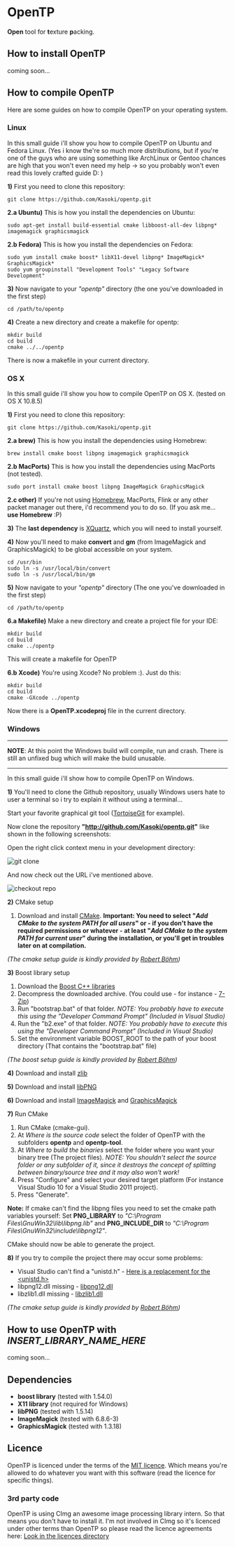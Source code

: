 OpenTP
=======

**Open** tool for **t**exture **p**acking.

## How to install OpenTP

coming soon...

## How to compile OpenTP

Here are some guides on how to compile OpenTP on your operating system.

### Linux

In this small guide i'll show you how to compile OpenTP on Ubuntu and Fedora Linux. (Yes i know the're so much more distributions, but if you're one of the guys who are using something like ArchLinux or Gentoo chances are high that you won't even need my help -> so you probably won't even read this lovely crafted guide D: )

**1)** First you need to clone this repository:

	git clone https://github.com/Kasoki/opentp.git

**2.a Ubuntu)** This is how you install the dependencies on Ubuntu:

	sudo apt-get install build-essential cmake libboost-all-dev libpng* imagemagick graphicsmagick

**2.b Fedora)** This is how you install the dependencies on Fedora:

	sudo yum install cmake boost* libX11-devel libpng* ImageMagick* GraphicsMagick*
	sudo yum groupinstall "Development Tools" "Legacy Software Development"
	
**3)** Now navigate to your *"opentp"* directory (the one you've downloaded in the first step)

	cd /path/to/opentp
	
**4)** Create a new directory and create a makefile for opentp:

	mkdir build
	cd build
	cmake ../../opentp
	
There is now a makefile in your current directory.
	


### OS X

In this small guide i'll show you how to compile OpenTP on OS X. (tested on OS X 10.8.5)

**1)** First you need to clone this repository:

	git clone https://github.com/Kasoki/opentp.git

**2.a brew)** This is how you install the dependencies using Homebrew:

	brew install cmake boost libpng imagemagick graphicsmagick

**2.b MacPorts)** This is how you install the dependencies using MacPorts (not tested).

	sudo port install cmake boost libpng ImageMagick GraphicsMagick

**2.c other)** If you're not using [Homebrew](http://brew.sh/), MacPorts, Flink or any other packet manager out there, i'd recommend you to do so. (If you ask me… **use Homebrew** :P)

**3)** The **last dependency** is [XQuartz](http://xquartz.macosforge.org), which you will need to install yourself.

**4)** Now you'll need to make **convert** and **gm** (from ImageMagick and GraphicsMagick) to be global accessible on your system.

	cd /usr/bin
	sudo ln -s /usr/local/bin/convert
	sudo ln -s /usr/local/bin/gm
	
**5)** Now navigate to your *"opentp"* directory (The one you've downloaded in the first step)

	cd /path/to/opentp

**6.a Makefile)** Make a new directory and create a project file for your IDE:

	mkdir build
	cd build
	cmake ../opentp
	
This will create a makefile for OpenTP

**6.b Xcode)** You're using Xcode? No problem :). Just do this:

	mkdir build
	cd build
	cmake -GXcode ../opentp
	
Now there is a **OpenTP.xcodeproj** file in the current directory.

### Windows

----------

**NOTE**: At this point the Windows build will compile, run and crash. There is still an unfixed bug which will make the build unusable.

----------

In this small guide i'll show how to compile OpenTP on Windows.

**1)** You'll need to clone the Github repository, usually Windows users hate to user a terminal so i try to explain it without using a terminal…

Start your favorite graphical git tool ([TortoiseGit](https://code.google.com/p/tortoisegit/) for example).

Now clone the repository **"http://github.com/Kasoki/opentp.git"** like shown in the following screenshots:

Open the right click context menu in your development directory:

![git clone](http://abload.de/img/wincomp_1myry9.png)

And now check out the URL i've mentioned above.

![checkout repo](http://abload.de/img/wincomp_283qvq.png)

**2)** CMake setup

1. Download and install [CMake](http://www.cmake.org/). **Important: You need to select "_Add CMake to the system PATH for all users_" or - if you don't have the required permissions or whatever - at least "_Add CMake to the system PATH for current user_" during the installation, or you'll get in troubles later on at compilation.**

*(The cmake setup guide is kindly provided by [Robert Böhm](http://robertboehm.net))*

**3)** Boost library setup

1. Download the [Boost C++ libraries](http://boost.org)
1. Decompress the downloaded archive. (You could use - for instance - [7-Zip](http://7-zip.org))
1. Run "bootstrap.bat" of that folder. *NOTE: You probably have to execute this using the "Developer Command Prompt" (Included in Visual Studio)*
1. Run the "b2.exe" of that folder. *NOTE: You probably have to execute this using the "Developer Command Prompt" (Included in Visual Studio)*
1. Set the environment variable BOOST_ROOT to the path of your boost directory (That contains the "bootstrap.bat" file)

*(The boost setup guide is kindly provided by [Robert Böhm](http://robertboehm.net))*

**4)** Download and install [zlib](http://gnuwin32.sourceforge.net/packages/zlib.htm)

**5)** Download and install [libPNG](http://gnuwin32.sourceforge.net/packages/libpng.htm)

**6)** Download and install [ImageMagick](http://www.imagemagick.org/) and [GraphicsMagick](http://www.graphicsmagick.org/)

**7)** Run CMake

1. Run CMake (cmake-gui).
1. At _Where is the source code_ select the folder of OpenTP with the subfolders **opentp** and **opentp-tool**.
1. At _Where to build the binaries_ select the folder where you want your binary tree (The project files). _NOTE: You shouldn't select the source folder or any subfolder of it, since it destroys the concept of splitting between binary/source tree and it may also won't work!_
1. Press "Configure" and select your desired target platform (For instance Visual Studio 10 for a Visual Studio 2011 project).
1. Press "Generate".

**Note:** If cmake can't find the libpng files you need to set the cmake path variables yourself: Set **PNG_LIBRARY** to *"C:\Program Files\GnuWin32\lib\libpng.lib"* and **PNG_INCLUDE_DIR** to *"C:\Program Files\GnuWin32\include\libpng12"*.

CMake should now be able to generate the project.

**8)** If you try to compile the project there may occur some problems:

* Visual Studio can't find a "unistd.h" - [Here is a replacement for the <unistd.h>](#)
* libpng12.dll missing - [libpng12.dll](#)
* libzlib1.dll missing - [libzlib1.dll](#)


*(The cmake setup guide is kindly provided by [Robert Böhm](http://robertboehm.net))*


## How to use OpenTP with *INSERT_LIBRARY_NAME_HERE*

coming soon...

## Dependencies

* **boost library** (tested with 1.54.0)
* **X11 library** (not required for Windows)
* **libPNG** (tested with 1.5.14)
* **ImageMagick** (tested with 6.8.6-3)
* **GraphicsMagick** (tested with 1.3.18)


## Licence

OpenTP is licenced under the terms of the [MIT licence](http://opensource.org/licenses/MIT). Which means you're allowed to do whatever you want with this software (read the licence for specific things).

### 3rd party code

OpenTP is using CImg an awesome image processing library intern. So that means you don't have to install it. I'm not involved in CImg so it's licenced under other terms than OpenTP so please read the licence agreements here: [Look in the licences directory](#need-to-change)